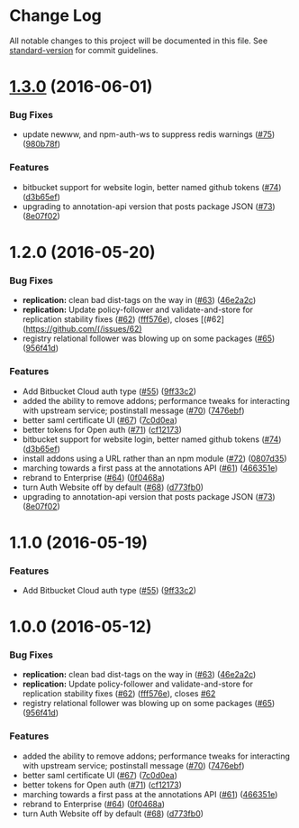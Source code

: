 # Change Log

All notable changes to this project will be documented in this file. See [standard-version](https://github.com/conventional-changelog/standard-version) for commit guidelines.

<a name="1.3.0"></a>
# [1.3.0](https://github.com/bcoe/npme-docker/compare/v1.1.0...v1.3.0) (2016-06-01)


### Bug Fixes

* update newww, and npm-auth-ws to suppress redis warnings ([#75](https://github.com/bcoe/npme-docker/issues/75)) ([980b78f](https://github.com/bcoe/npme-docker/commit/980b78f))


### Features

* bitbucket support for website login, better named github tokens ([#74](https://github.com/bcoe/npme-docker/issues/74)) ([d3b65ef](https://github.com/bcoe/npme-docker/commit/d3b65ef))
* upgrading to annotation-api version that posts package JSON ([#73](https://github.com/bcoe/npme-docker/issues/73)) ([8e07f02](https://github.com/bcoe/npme-docker/commit/8e07f02))



<a name="1.2.0"></a>
# 1.2.0 (2016-05-20)


### Bug Fixes

* **replication:** clean bad dist-tags on the way in ([#63](https://github.com/bcoe/npme-docker/issues/63)) ([46e2a2c](https://github.com/bcoe/npme-docker/commit/46e2a2c))
* **replication:** Update policy-follower and validate-and-store for replication stability fixes ([#62](https://github.com/bcoe/npme-docker/issues/62)) ([fff576e](https://github.com/bcoe/npme-docker/commit/fff576e)), closes [(#62](https://github.com/(/issues/62)
* registry relational follower was blowing up on some packages ([#65](https://github.com/bcoe/npme-docker/issues/65)) ([956f41d](https://github.com/bcoe/npme-docker/commit/956f41d))

### Features

* Add Bitbucket Cloud auth type ([#55](https://github.com/bcoe/npme-docker/issues/55)) ([9ff33c2](https://github.com/bcoe/npme-docker/commit/9ff33c2))
* added the ability to remove addons; performance tweaks for interacting with upstream service; postinstall message ([#70](https://github.com/bcoe/npme-docker/issues/70)) ([7476ebf](https://github.com/bcoe/npme-docker/commit/7476ebf))
* better saml certificate UI ([#67](https://github.com/bcoe/npme-docker/issues/67)) ([7c0d0ea](https://github.com/bcoe/npme-docker/commit/7c0d0ea))
* better tokens for Open auth ([#71](https://github.com/bcoe/npme-docker/issues/71)) ([cf12173](https://github.com/bcoe/npme-docker/commit/cf12173))
* bitbucket support for website login, better named github tokens ([#74](https://github.com/bcoe/npme-docker/issues/74)) ([d3b65ef](https://github.com/bcoe/npme-docker/commit/d3b65ef))
* install addons using a URL rather than an npm module ([#72](https://github.com/bcoe/npme-docker/issues/72)) ([0807d35](https://github.com/bcoe/npme-docker/commit/0807d35))
* marching towards a first pass at the annotations API ([#61](https://github.com/bcoe/npme-docker/issues/61)) ([466351e](https://github.com/bcoe/npme-docker/commit/466351e))
* rebrand to Enterprise ([#64](https://github.com/bcoe/npme-docker/issues/64)) ([0f0468a](https://github.com/bcoe/npme-docker/commit/0f0468a))
* turn Auth Website off by default ([#68](https://github.com/bcoe/npme-docker/issues/68)) ([d773fb0](https://github.com/bcoe/npme-docker/commit/d773fb0))
* upgrading to annotation-api version that posts package JSON ([#73](https://github.com/bcoe/npme-docker/issues/73)) ([8e07f02](https://github.com/bcoe/npme-docker/commit/8e07f02))



<a name="1.1.0"></a>
# 1.1.0 (2016-05-19)


### Features

* Add Bitbucket Cloud auth type ([#55](https://github.com/bcoe/npme-docker/issues/55)) ([9ff33c2](https://github.com/bcoe/npme-docker/commit/9ff33c2))

<a name="1.0.0"></a>
# 1.0.0 (2016-05-12)


### Bug Fixes

* **replication:** clean bad dist-tags on the way in ([#63](https://github.com/bcoe/npme-docker/issues/63)) ([46e2a2c](https://github.com/bcoe/npme-docker/commit/46e2a2c))
* **replication:** Update policy-follower and validate-and-store for replication stability fixes ([#62](https://github.com/bcoe/npme-docker/issues/62)) ([fff576e](https://github.com/bcoe/npme-docker/commit/fff576e)), closes [#62](https://github.com/bcoe/npme-docker/issues/62)
* registry relational follower was blowing up on some packages ([#65](https://github.com/bcoe/npme-docker/issues/65)) ([956f41d](https://github.com/bcoe/npme-docker/commit/956f41d))


### Features

* added the ability to remove addons; performance tweaks for interacting with upstream service; postinstall message ([#70](https://github.com/bcoe/npme-docker/issues/70)) ([7476ebf](https://github.com/bcoe/npme-docker/commit/7476ebf))
* better saml certificate UI ([#67](https://github.com/bcoe/npme-docker/issues/67)) ([7c0d0ea](https://github.com/bcoe/npme-docker/commit/7c0d0ea))
* better tokens for Open auth ([#71](https://github.com/bcoe/npme-docker/issues/71)) ([cf12173](https://github.com/bcoe/npme-docker/commit/cf12173))
* marching towards a first pass at the annotations API ([#61](https://github.com/bcoe/npme-docker/issues/61)) ([466351e](https://github.com/bcoe/npme-docker/commit/466351e))
* rebrand to Enterprise ([#64](https://github.com/bcoe/npme-docker/issues/64)) ([0f0468a](https://github.com/bcoe/npme-docker/commit/0f0468a))
* turn Auth Website off by default ([#68](https://github.com/bcoe/npme-docker/issues/68)) ([d773fb0](https://github.com/bcoe/npme-docker/commit/d773fb0))

